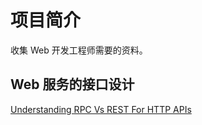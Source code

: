 # 项目简介
收集 Web 开发工程师需要的资料。

## Web 服务的接口设计
[Understanding RPC Vs REST For HTTP APIs](https://www.smashingmagazine.com/2016/09/understanding-rest-and-rpc-for-http-apis/)
